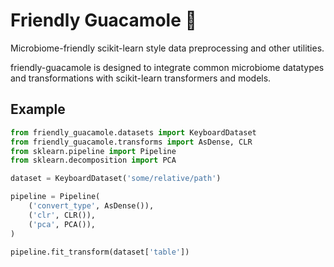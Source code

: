 # Friendly Guacamole :avocado:
Microbiome-friendly scikit-learn style data preprocessing and other utilities.

friendly-guacamole is designed to integrate common microbiome datatypes and 
transformations with scikit-learn transformers and models.
## Example

```python
from friendly_guacamole.datasets import KeyboardDataset
from friendly_guacamole.transforms import AsDense, CLR
from sklearn.pipeline import Pipeline
from sklearn.decomposition import PCA

dataset = KeyboardDataset('some/relative/path')

pipeline = Pipeline(
    ('convert_type', AsDense()),
    ('clr', CLR()),
    ('pca', PCA()),
)

pipeline.fit_transform(dataset['table'])
```